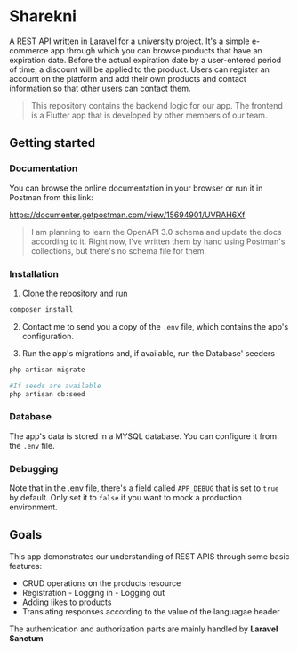 # Sharekni

A REST API written in Laravel for a university project. It's a simple e-commerce app through which you can browse products that have an expiration date. Before the actual expiration date by a user-entered period of time, a discount will be applied to the product. Users can register an account on the platform and add their own products and contact information so that other users can contact them.

> This repository contains the backend logic for our app. The frontend is a Flutter app that is developed by other members of our team.

## Getting started

### Documentation

You can browse the online documentation in your browser or run it in Postman from this link:

https://documenter.getpostman.com/view/15694901/UVRAH6Xf

> I am planning to learn the OpenAPI 3.0 schema and update the docs according to it. Right now, I've written them by hand using Postman's collections, but there's no schema file for them.

### Installation

1. Clone the repository and run

```sh
composer install
```

2. Contact me to send you a copy of the `.env` file, which contains the app's configuration.

3. Run the app's migrations and, if available, run the Database' seeders

```sh
php artisan migrate

#If seeds are available
php artisan db:seed
```

### Database

The app's data is stored in a MYSQL database. You can configure it from the `.env` file.

### Debugging

Note that in the .env file, there's a field called `APP_DEBUG` that is set to `true` by default. Only set it to `false` if you want to mock a production environment.

## Goals

This app demonstrates our understanding of REST APIS through some basic features:

-   CRUD operations on the products resource
-   Registration - Logging in - Logging out
-   Adding likes to products
-   Translating responses according to the value of the languagae header

The authentication and authorization parts are mainly handled by **Laravel Sanctum**
